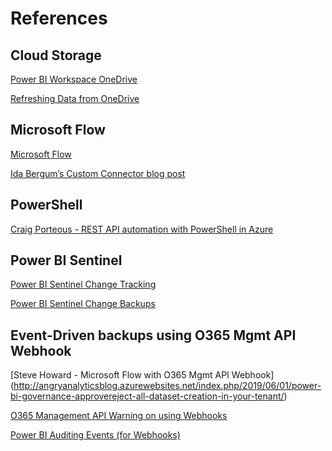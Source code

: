 # References

## Cloud Storage
[Power BI Workspace OneDrive](https://docs.microsoft.com/en-us/power-bi/service-connect-to-files-in-app-workspace-onedrive-for-business)

[Refreshing Data from OneDrive](https://docs.microsoft.com/en-us/power-bi/refresh-desktop-file-onedrive)

## Microsoft Flow
[Microsoft Flow](https://flow.microsoft.com)

[Ida Bergum’s Custom Connector blog post](https://www.idabergumdata.com/home/microsoft-flow-automation-using-power-bi-api)

## PowerShell

[Craig Porteous - REST API automation with PowerShell in Azure](https://craigporteous.com)


## Power BI Sentinel 

[Power BI Sentinel Change Tracking](https://www.powerbisentinel.com/change-tracking/)

[Power BI Sentinel Change Backups](http://www.powerbisentinel.com/backups/)

## Event-Driven backups using O365 Mgmt API Webhook
[Steve Howard - Microsoft Flow with O365 Mgmt API Webhook]
(http://angryanalyticsblog.azurewebsites.net/index.php/2019/06/01/power-bi-governance-approvereject-all-dataset-creation-in-your-tenant/) 

[O365 Management API Warning on using Webhooks](https://docs.microsoft.com/en-us/office/office-365-management-api/troubleshooting-the-office-365-management-activity-api#using-webhooks)

[Power BI Auditing Events (for Webhooks)](https://docs.microsoft.com/en-us/power-bi/service-admin-auditing#activities-audited-by-power-bi)
